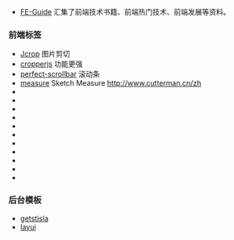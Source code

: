 





- [FE-Guide](https://github.com/zhaoqize/FE-Guide#%E7%A7%BB%E5%8A%A8UI%E6%A1%86%E6%9E%B6) 汇集了前端技术书籍、前端热门技术、前端发展等资料。

### 前端标签
- [Jcrop](https://github.com/tapmodo/Jcrop/tree/v0.9.12) 图片剪切
- [cropperjs](https://fengyuanchen.github.io/cropperjs/)   功能更强
- [perfect-scrollbar](git@github.com:zhouweiaccp/perfect-scrollbar.git) 滚动条
- [measure](https://utom.design/measure.html) Sketch Measure http://www.cutterman.cn/zh
- []()
- []()
- []()
- []()
- []()
- []()
- []()
- []()
- []()
- []()
- []()



### 后台模板
- [getstisla](https://github.com/stisla/stisla#quick-start)
- [layui]()